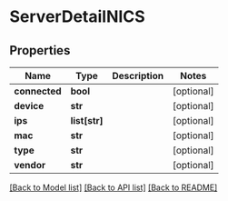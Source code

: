 # ServerDetailNICS

## Properties
Name | Type | Description | Notes
------------ | ------------- | ------------- | -------------
**connected** | **bool** |  | [optional] 
**device** | **str** |  | [optional] 
**ips** | **list[str]** |  | [optional] 
**mac** | **str** |  | [optional] 
**type** | **str** |  | [optional] 
**vendor** | **str** |  | [optional] 

[[Back to Model list]](../README.md#documentation-for-models) [[Back to API list]](../README.md#documentation-for-api-endpoints) [[Back to README]](../README.md)

